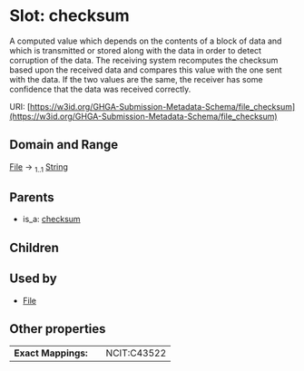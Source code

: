 
# Slot: checksum


A computed value which depends on the contents of a block of data and which is transmitted or stored along with the data in order to detect corruption of the data. The receiving system recomputes the checksum based upon the received data and compares this value with the one sent with the data. If the two values are the same, the receiver has some confidence that the data was received correctly.

URI: [https://w3id.org/GHGA-Submission-Metadata-Schema/file_checksum](https://w3id.org/GHGA-Submission-Metadata-Schema/file_checksum)


## Domain and Range

[File](File.md) &#8594;  <sub>1..1</sub> [String](types/String.md)

## Parents

 *  is_a: [checksum](checksum.md)

## Children


## Used by

 * [File](File.md)

## Other properties

|  |  |  |
| --- | --- | --- |
| **Exact Mappings:** | | NCIT:C43522 |

